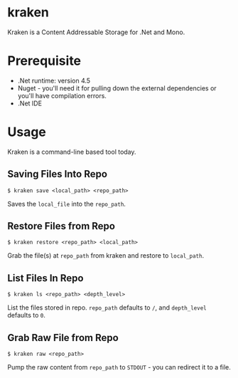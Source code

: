 kraken
======

Kraken is a Content Addressable Storage for .Net and Mono.

Prerequisite
========

* .Net runtime: version 4.5
* Nuget - you'll need it for pulling down the external dependencies or
  you'll have compilation errors.
* .Net IDE

Usage
======

Kraken is a command-line based tool today. 

Saving Files Into Repo
-------

    $ kraken save <local_path> <repo_path> 

Saves the `local_file` into the `repo_path`.

Restore Files from Repo
-----

    $ kraken restore <repo_path> <local_path>
    
Grab the file(s) at `repo_path` from kraken and restore to
`local_path`.

List Files In Repo
----

    $ kraken ls <repo_path> <depth_level> 

List the files stored in repo. `repo_path` defaults to `/`, and
`depth_level` defaults to `0`.

Grab Raw File from Repo
----

    $ kraken raw <repo_path>
    
Pump the raw content from `repo_path` to `STDOUT` - you can redirect
it to a file.

 

